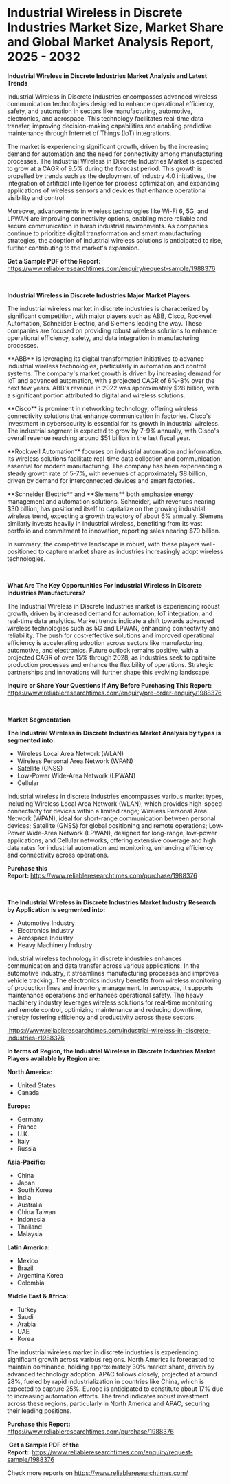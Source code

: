 <p><h1>Industrial Wireless in Discrete Industries Market Size, Market Share and Global Market Analysis Report, 2025 - 2032</h1></p><p><strong>Industrial Wireless in Discrete Industries Market Analysis and Latest Trends</strong></p>
<p><p>Industrial Wireless in Discrete Industries encompasses advanced wireless communication technologies designed to enhance operational efficiency, safety, and automation in sectors like manufacturing, automotive, electronics, and aerospace. This technology facilitates real-time data transfer, improving decision-making capabilities and enabling predictive maintenance through Internet of Things (IoT) integrations.</p><p>The market is experiencing significant growth, driven by the increasing demand for automation and the need for connectivity among manufacturing processes. The Industrial Wireless in Discrete Industries Market is expected to grow at a CAGR of 9.5% during the forecast period. This growth is propelled by trends such as the deployment of Industry 4.0 initiatives, the integration of artificial intelligence for process optimization, and expanding applications of wireless sensors and devices that enhance operational visibility and control.</p><p>Moreover, advancements in wireless technologies like Wi-Fi 6, 5G, and LPWAN are improving connectivity options, enabling more reliable and secure communication in harsh industrial environments. As companies continue to prioritize digital transformation and smart manufacturing strategies, the adoption of industrial wireless solutions is anticipated to rise, further contributing to the market's expansion.</p></p>
<p><strong>Get a Sample PDF of the Report:&nbsp;</strong> <a href="https://www.reliableresearchtimes.com/enquiry/request-sample/1988376?utm_campaign=2203&utm_medium=2&utm_source=Github&utm_content=ia&utm_term=28032025&utm_id=industrial-wireless-in-discrete-industries">https://www.reliableresearchtimes.com/enquiry/request-sample/1988376</a></p>
<p>&nbsp;</p>
<p><strong>Industrial Wireless in Discrete Industries Major Market Players</strong></p>
<p><p>The industrial wireless market in discrete industries is characterized by significant competition, with major players such as ABB, Cisco, Rockwell Automation, Schneider Electric, and Siemens leading the way. These companies are focused on providing robust wireless solutions to enhance operational efficiency, safety, and data integration in manufacturing processes.</p><p>**ABB** is leveraging its digital transformation initiatives to advance industrial wireless technologies, particularly in automation and control systems. The company's market growth is driven by increasing demand for IoT and advanced automation, with a projected CAGR of 6%-8% over the next few years. ABB's revenue in 2022 was approximately $28 billion, with a significant portion attributed to digital and wireless solutions.</p><p>**Cisco** is prominent in networking technology, offering wireless connectivity solutions that enhance communication in factories. Cisco's investment in cybersecurity is essential for its growth in industrial wireless. The industrial segment is expected to grow by 7-9% annually, with Cisco's overall revenue reaching around $51 billion in the last fiscal year.</p><p>**Rockwell Automation** focuses on industrial automation and information. Its wireless solutions facilitate real-time data collection and communication, essential for modern manufacturing. The company has been experiencing a steady growth rate of 5-7%, with revenues of approximately $8 billion, driven by demand for interconnected devices and smart factories.</p><p>**Schneider Electric** and **Siemens** both emphasize energy management and automation solutions. Schneider, with revenues nearing $30 billion, has positioned itself to capitalize on the growing industrial wireless trend, expecting a growth trajectory of about 6% annually. Siemens similarly invests heavily in industrial wireless, benefiting from its vast portfolio and commitment to innovation, reporting sales nearing $70 billion.</p><p>In summary, the competitive landscape is robust, with these players well-positioned to capture market share as industries increasingly adopt wireless technologies.</p></p>
<p>&nbsp;</p>
<p><strong>What Are The Key Opportunities For Industrial Wireless in Discrete Industries Manufacturers?</strong></p>
<p><p>The Industrial Wireless in Discrete Industries market is experiencing robust growth, driven by increased demand for automation, IoT integration, and real-time data analytics. Market trends indicate a shift towards advanced wireless technologies such as 5G and LPWAN, enhancing connectivity and reliability. The push for cost-effective solutions and improved operational efficiency is accelerating adoption across sectors like manufacturing, automotive, and electronics. Future outlook remains positive, with a projected CAGR of over 15% through 2028, as industries seek to optimize production processes and enhance the flexibility of operations. Strategic partnerships and innovations will further shape this evolving landscape.</p></p>
<p><strong>Inquire or Share Your Questions If Any Before Purchasing This Report:</strong> <a href="https://www.reliableresearchtimes.com/enquiry/pre-order-enquiry/1988376?utm_campaign=2203&utm_medium=2&utm_source=Github&utm_content=ia&utm_term=28032025&utm_id=industrial-wireless-in-discrete-industries">https://www.reliableresearchtimes.com/enquiry/pre-order-enquiry/1988376</a></p>
<p>&nbsp;</p>
<p><strong>Market Segmentation</strong></p>
<p><strong>The Industrial Wireless in Discrete Industries Market Analysis by types is segmented into:</strong></p>
<p><ul><li>Wireless Local Area Network (WLAN)</li><li>Wireless Personal Area Network (WPAN)</li><li>Satellite (GNSS)</li><li>Low-Power Wide-Area Network (LPWAN)</li><li>Cellular</li></ul></p>
<p><p>Industrial wireless in discrete industries encompasses various market types, including Wireless Local Area Network (WLAN), which provides high-speed connectivity for devices within a limited range; Wireless Personal Area Network (WPAN), ideal for short-range communication between personal devices; Satellite (GNSS) for global positioning and remote operations; Low-Power Wide-Area Network (LPWAN), designed for long-range, low-power applications; and Cellular networks, offering extensive coverage and high data rates for industrial automation and monitoring, enhancing efficiency and connectivity across operations.</p></p>
<p><strong>Purchase this Report:&nbsp;</strong><a href="https://www.reliableresearchtimes.com/purchase/1988376?utm_campaign=2203&utm_medium=2&utm_source=Github&utm_content=ia&utm_term=28032025&utm_id=industrial-wireless-in-discrete-industries">https://www.reliableresearchtimes.com/purchase/1988376</a></p>
<p>&nbsp;</p>
<p><strong>The Industrial Wireless in Discrete Industries Market Industry Research by Application is segmented into:</strong></p>
<p><ul><li>Automotive Industry</li><li>Electronics Industry</li><li>Aerospace Industry</li><li>Heavy Machinery Industry</li></ul></p>
<p><p>Industrial wireless technology in discrete industries enhances communication and data transfer across various applications. In the automotive industry, it streamlines manufacturing processes and improves vehicle tracking. The electronics industry benefits from wireless monitoring of production lines and inventory management. In aerospace, it supports maintenance operations and enhances operational safety. The heavy machinery industry leverages wireless solutions for real-time monitoring and remote control, optimizing maintenance and reducing downtime, thereby fostering efficiency and productivity across these sectors.</p></p>
<p><a href="https://www.reliableresearchtimes.com/industrial-wireless-in-discrete-industries-r1988376?utm_campaign=2203&utm_medium=2&utm_source=Github&utm_content=ia&utm_term=28032025&utm_id=industrial-wireless-in-discrete-industries">&nbsp;https://www.reliableresearchtimes.com/industrial-wireless-in-discrete-industries-r1988376</a></p>
<p><strong>In terms of Region, the Industrial Wireless in Discrete Industries Market Players available by Region are:</strong></p>
<p>
    <p> <strong> North America: </strong>
        <ul>
            <li>United States</li>
            <li>Canada</li>
        </ul>
        </p> 
    <p> <strong> Europe: </strong>
        <ul>
            <li>Germany</li>
            <li>France</li>
            <li>U.K.</li>
            <li>Italy</li>
            <li>Russia</li>
        </ul>
        </p> 
    <p> <strong> Asia-Pacific: </strong>
        <ul>
            <li>China</li>
            <li>Japan</li>
            <li>South Korea</li>
            <li>India</li>
            <li>Australia</li>
            <li>China Taiwan</li>
            <li>Indonesia</li>
            <li>Thailand</li>
            <li>Malaysia</li>
        </ul>
        </p> 
    <p> <strong> Latin America: </strong>
        <ul>
            <li>Mexico</li>
            <li>Brazil</li>
            <li>Argentina Korea</li>
            <li>Colombia</li>
        </ul>
        </p> 
    <p> <strong> Middle East & Africa: </strong>
        <ul>
            <li>Turkey</li>
            <li>Saudi</li>
            <li>Arabia</li>
            <li>UAE</li>
            <li>Korea</li>
        </ul>
    </p>
    </p>
<p><p>The industrial wireless market in discrete industries is experiencing significant growth across various regions. North America is forecasted to maintain dominance, holding approximately 30% market share, driven by advanced technology adoption. APAC follows closely, projected at around 28%, fueled by rapid industrialization in countries like China, which is expected to capture 25%. Europe is anticipated to constitute about 17% due to increasing automation efforts. The trend indicates robust investment across these regions, particularly in North America and APAC, securing their leading positions.</p></p>
<p><strong>Purchase this Report: </strong><a href="https://www.reliableresearchtimes.com/purchase/1988376?utm_campaign=2203&utm_medium=2&utm_source=Github&utm_content=ia&utm_term=28032025&utm_id=industrial-wireless-in-discrete-industries">https://www.reliableresearchtimes.com/purchase/1988376</a></p>
<p>&nbsp;<strong>Get a Sample PDF of the Report:&nbsp;&nbsp;</strong><a href="https://www.reliableresearchtimes.com/enquiry/request-sample/1988376?utm_campaign=2203&utm_medium=2&utm_source=Github&utm_content=ia&utm_term=28032025&utm_id=industrial-wireless-in-discrete-industries">https://www.reliableresearchtimes.com/enquiry/request-sample/1988376</a></p>
<p><strong></strong></p>
<p>Check more reports on <a href="https://www.reliableresearchtimes.com/?utm_campaign=2203&utm_medium=2&utm_source=Github&utm_content=ia&utm_term=28032025&utm_id=industrial-wireless-in-discrete-industries">https://www.reliableresearchtimes.com/</a></p>
